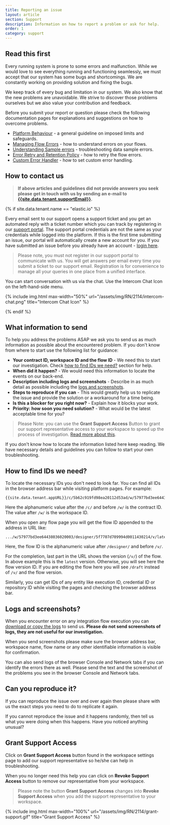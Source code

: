 ```yaml
---
title: Reporting an issue
layout: article
section: Support
description: Information on how to report a problem or ask for help.
order: 1
category: support
---
```


## Read this first

Every running system is prone to some errors and malfunction. While we would love
to see everything running and functioning seamlessly, we must accept that our system
has some bugs and shortcomings. We are constantly working on providing solution and
fixing the bugs.

We keep track of every bug and limitation in our system. We also know that the
new problems are unavoidable. We strive to discover those problems ourselves but
we also value your contribution and feedback.

Before you submit your report or question please check the following documentation
pages for explanations and suggestions on how to overcome problems.

*   [Platform Behaviour](/guides/platform-behavior/) - a general guideline on imposed limits and safeguards.
*   [Managing Flow Errors](/guides/managing-flow-errors/) - how to understand errors on your flows.
*   [Understanding Sample errors](/guides/understanding-sample-errors/) - troubleshooting data sample errors.
*   [Error Retry and Retention Policy](/guides/error-retry/) - how to retry the flow errors.
*   [Custom Error Handler](/guides/custom-error-handler/) - how to set custom error handling.

## How to contact us

> **If above articles and guidelines did not provide answers you seek please get in touch with us by sending an e-mail to [{{site.data.tenant.supportEmail}}](mailto:{{site.data.tenant.supportEmail}}).**

{% if site.data.tenant.name == "elastic.io" %}

Every email sent to our support opens a support ticket and you get an automated
reply with a ticket number which you can track by registering in our
[support portal](https://support.elastic.io/). The support portal credentials
are not the same as your credentials while logged into the platform. If this is
the first time submitting an issue, our portal will automatically create a new account for you.
If you have submitted an issue before you already have an account -
[login here](https://support.elastic.io/support/login).

> Please note, you must not register in our support portal to communicate
> with us. You will get answers per email every time you submit a ticket to our
> support email. Registration is for convenience to manage all your queries in one
> place from a unified interface.

You can start conversation with us via the chat. Use the Intercom Chat Icon on
the left-hand-side menu.

{% include img.html max-width="50%" url="/assets/img/RN/2114/intercom-chat.png" title="Intercom Chat Icon" %}


{% endif %}

## What information to send

To help you address the problems ASAP we ask you to send us as much information
as possible about the encountered problem. If you don't know from where to start
use the following list for guidance:

*   **Your contract ID, workspace ID and the flow ID** - We need this to start our investigation. Check [how to find IDs we need?](#how-to-find-ids-we-need) section for help.
*   **When did it happen?** - We would need this information to locate the events on our back-end.
*   **Description including logs and screenshots** - Describe in as much detail as possible including the [logs and screenshots](#logs-and-screenshots).
*   **Steps to reproduce if you can** - This would greatly help us to replicate the issue and provide the solution or a workaround for a time being.
*   **Is this a blocker for you right now?** - Explain how it blocks your work.
*   **Priority: how soon you need solution?** - What would be the latest acceptable time for you?

> Please Note: you can use the **Grant Support Access** Button to grant our support representative
> access to your workspace to speed up the process of investigation. [Read more about this](#grant-support-access).


If you don't know how to locate the information listed here keep reading. We have
necessary details and guidelines you can follow to start your own troubleshooting.

## How to find IDs we need?

To locate the necessary IDs you don't need to look far. You can find all IDs in
the browser address bar while visiting platform pages. For example:
```
{{site.data.tenant.appURL}}/c/5b62c919fd98ea20112d53ad/w/57977bd3ee64438036020003
```
Here the alphanumeric value after the `/c/` and before `/w/` is the contract ID.
The value after `/w/` is the workspace ID.

When you open any flow page you will get the flow ID appended to the address in
URL like:
```
.../w/57977bd3ee64438036020003/designer/5f7707d709994d0011430214/v/latest
```
Here, the flow ID is the alphanumeric value after `/designer/` and before `/v/`.

For the completion, last part in the URL shows the version (`/v/`) of the flow. In
above example this is the `latest` version. Otherwise, you will see here the flow
version ID. If you are editing the flow here you will see `/draft` instead of `/v/`
and the flow version.

Similarly, you can get IDs of any entity like execution ID, credential ID or
repository ID while visiting the pages and checking the browser address bar.

## Logs and screenshots?

When you encounter error on any integration flow execution you can
[download or copy the logs](/guides/managing-flow-errors.html#downloading-the-logs)
to send us.
**Please do not send screenshots of logs, they are not useful for our investigation.**

When you send screenshots please make sure the browser address bar, workspace name,
flow name or any other identifiable information is visible for confirmation.

You can also send logs of the browser Console and Network tabs if you can identify
the errors there as well. Please send the text and the screenshot of the problems
you see in the browser Console and Network tabs.

## Can you reproduce it?

If you can reproduce the issue over and over again then please share with us the
exact steps you need to do to replicate it again.

If you cannot reproduce the issue and it happens randomly, then tell us what you
were doing when this happens. Have you noticed anything unusual?

## Grant Support Access

Click on **Grant Support Access** button found in the workspace
settings page to add our support representative so he/she can help in troubleshooting.

When you no longer need this help you can click on **Revoke Support Access** button
to remove our representative from your workspace.

> Please note the button **Grant Support Access** changes into **Revoke Support Access** when
> you add the support representative to your workspace.

{% include img.html max-width="100%" url="/assets/img/RN/2114/grant-support.gif" title="Grant Support Access" %}
